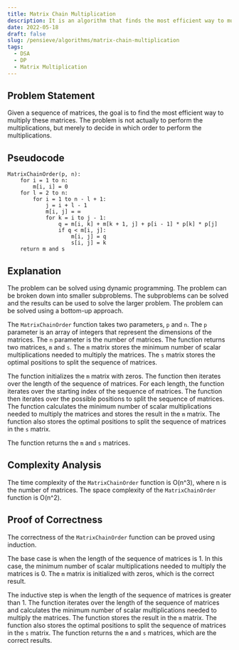 ```yaml
---
title: Matrix Chain Multiplication
description: It is an algorithm that finds the most efficient way to multiply a sequence of matrices by finding the optimal positions to split the sequence of matrices.
date: 2022-05-18
draft: false
slug: /pensieve/algorithms/matrix-chain-multiplication
tags:
  - DSA
  - DP
  - Matrix Multiplication
---
```

## Problem Statement

Given a sequence of matrices, the goal is to find the most efficient way to multiply these matrices. The problem is not actually to perform the multiplications, but merely to decide in which order to perform the multiplications.

## Pseudocode

```pseudocode
MatrixChainOrder(p, n):
    for i = 1 to n:
        m[i, i] = 0
    for l = 2 to n:
        for i = 1 to n - l + 1:
            j = i + l - 1
            m[i, j] = ∞
            for k = i to j - 1:
                q = m[i, k] + m[k + 1, j] + p[i - 1] * p[k] * p[j]
                if q < m[i, j]:
                    m[i, j] = q
                    s[i, j] = k
    return m and s
```

## Explanation

The problem can be solved using dynamic programming. The problem can be broken down into smaller subproblems. The subproblems can be solved and the results can be used to solve the larger problem. The problem can be solved using a bottom-up approach.

The `MatrixChainOrder` function takes two parameters, `p` and `n`. The `p` parameter is an array of integers that represent the dimensions of the matrices. The `n` parameter is the number of matrices. The function returns two matrices, `m` and `s`. The `m` matrix stores the minimum number of scalar multiplications needed to multiply the matrices. The `s` matrix stores the optimal positions to split the sequence of matrices.

The function initializes the `m` matrix with zeros. The function then iterates over the length of the sequence of matrices. For each length, the function iterates over the starting index of the sequence of matrices. The function then iterates over the possible positions to split the sequence of matrices. The function calculates the minimum number of scalar multiplications needed to multiply the matrices and stores the result in the `m` matrix. The function also stores the optimal positions to split the sequence of matrices in the `s` matrix.

The function returns the `m` and `s` matrices.

## Complexity Analysis

The time complexity of the `MatrixChainOrder` function is O(n^3), where n is the number of matrices. The space complexity of the `MatrixChainOrder` function is O(n^2). 

## Proof of Correctness

The correctness of the `MatrixChainOrder` function can be proved using induction. 

The base case is when the length of the sequence of matrices is 1. In this case, the minimum number of scalar multiplications needed to multiply the matrices is 0. The `m` matrix is initialized with zeros, which is the correct result.

The inductive step is when the length of the sequence of matrices is greater than 1. The function iterates over the length of the sequence of matrices and calculates the minimum number of scalar multiplications needed to multiply the matrices. The function stores the result in the `m` matrix. The function also stores the optimal positions to split the sequence of matrices in the `s` matrix. The function returns the `m` and `s` matrices, which are the correct results.